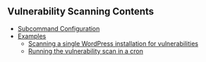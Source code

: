 ## Vulnerability Scanning Contents


- [Subcommand Configuration](Configuration.md)
- [Examples](Examples.md)
	- [Scanning a single WordPress installation for vulnerabilities](Examples.md#scanning-a-single-wordpress-installation-for-vulnerabilities)
	- [Running the vulnerability scan in a cron](Examples.md#running-the-vulnerability-scan-in-a-cron)
